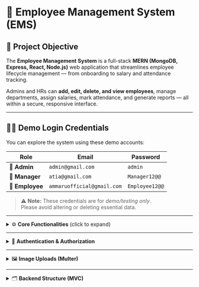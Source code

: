 # 🧾 Employee Management System (EMS)

## 📌 Project Objective

The **Employee Management System** is a full-stack **MERN (MongoDB, Express, React, Node.js)** web application that streamlines employee lifecycle management — from onboarding to salary and attendance tracking.

Admins and HRs can **add, edit, delete, and view employees**, manage departments, assign salaries, mark attendance, and generate reports — all within a secure, responsive interface.

---

## 🧑‍💻 Demo Login Credentials

You can explore the system using these demo accounts:

| Role            | Email                      | Password       |
| --------------- | -------------------------- | -------------- |
| 👑 **Admin**    | `admin@gmail.com`          | `admin`        |
| 🧠 **Manager**  | `atia@gmail.com`           | `Manager12@@`  |
| 👷 **Employee** | `ammaruofficial@gmail.com` | `Employee12@@` |

> ⚠️ **Note:** These credentials are for _demo/testing only_.  
> Please avoid altering or deleting essential data.

---

<details>
<summary>⚙️ <b>Core Functionalities</b> (click to expand)</summary>

### 🧑‍💼 1. Employee Addition (Create)

- Adds a full employee profile with:
  - `employeeId`, `name`, `email`, `phone`, `DOB`, `gender`, `department`, `role`, `designation`, `marital status`, `salary`
  - Optional: `password`, `profile image`
- Passwords securely **hashed using bcrypt**
- Profile images uploaded using **Multer**
- Validates unique email & phone

---

### 📋 2. Employee Listing (Read)

- Displays all employees with filters:
  - By name, department, role, or status
- Supports search and pagination
- Shows: profile image, name, department, email, role

---

### ✏️ 3. Edit Employee (Update)

- Updates personal & professional details
- Optionally re-upload image or change password
- Replaces old image cleanly
- Role-based access: only admins/managers can edit others

---

### ❌ 4. Delete Employee (Delete)

- Removes employee record
- Deletes associated image from server
- Confirmation prompt prevents accidental deletion

---

### 🧩 5. Department Management

- **Add, view, update, delete** departments
- Assign departments to employees
- Filter employees by department
- Rename/remove departments safely

---

### 💰 6. Salary Management

- Admins can set or update employee salaries
- Each record includes:
  - Base pay, allowances, deductions, and net salary
- Optional audit log for salary history
- Salary info visible on employee profile

---

### 📆 7. Attendance Management

- Mark daily attendance:
  - Status: Present, Absent, Leave, Late
- Prevents duplicate entries for the same date
- Stores `employeeId`, `date`, `status`, and remarks

---

### 📊 8. Attendance Reports

- Generate **monthly or weekly** reports
- Includes:
  - Days present, absent, leave, late, percentage
- Filter by employee, department, or date range
- Export to CSV (PDF coming soon)

</details>

---

<details>
<summary>🔐 <b>Authentication & Authorization</b></summary>

### 🪙 JWT-Based Authentication

- Secure login with email & password → JWT token
- Token used to protect routes and sensitive endpoints
- Stored securely in localStorage or HttpOnly cookies

### 🧭 Role-Based Access

| Role         | Permissions                                |
| ------------ | ------------------------------------------ |
| **Admin**    | Full control (CRUD on all entities)        |
| **Manager**  | Manage team, attendance, and reports       |
| **Employee** | View & update own profile, view attendance |

</details>

---

<details>
<summary>🖼️ <b>Image Uploads (Multer)</b></summary>

- Images stored locally via **Multer**
- Renamed with timestamp for uniqueness
- Served through `/uploads/` static path
- Old files automatically deleted when updated
</details>

---

<details>
<summary>🗂️ <b>Backend Structure (MVC)</b></summary>

```bash
/backend
├── controllers/
│   ├── authController.js
│   ├── employeeController.js
│   ├── salaryController.js
│   ├── attendanceController.js
│   ├── departmentController.js
├── models/
│   ├── employeeModel.js
│   ├── salaryModel.js
│   ├── attendanceModel.js
│   ├── departmentModel.js
├── routes/
│   ├── authRoutes.js
│   ├── employeeRoutes.js
│   ├── salaryRoutes.js
│   ├── attendanceRoutes.js
│   ├── departmentRoutes.js
├── middleware/
│   ├── auth.js
│   ├── multer.js
├── uploads/
├── server.js
```
